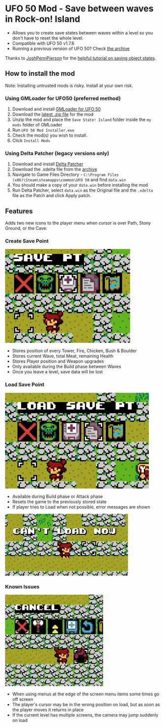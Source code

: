 # UFO 50 Mod - Save between waves in Rock-on! Island
- Allows you to create save states between waves within a level so you don't have to reset the whole level. 
- Compatible with UFO 50 v1.7.6
- Running a previous version of UFO 50? Check [the archive](/archive)

Thanks to [JoshPennPierson](https://github.com/JoshPennPierson) for the [helpful tutorial on saving object states](https://github.com/Game-Development-Resources/Saving-Object-States-Between-Rooms/tree/master).

## How to install the mod
Note: Installing untrusted mods is risky. Install at your own risk. 

### Using GMLoader for UFO50 (preferred method)
1. Download and install [GMLoader for UFO 50](https://github.com/phil-macrocheira/GMLoader-UFO50/releases)
2. Download the [latest .zip file](https://github.com/davidmpickett/ufo50-rock-on-island-save-state/releases) for the mod
3. Unzip the mod and place the `Save State! Island` folder inside the `my mods` folder of GMLoader
4. Run `UFO 50 Mod Installer.exe`
5. Check the mod(s) you wish to install.
6. Click `Install Mods`

### Using Delta Patcher (legacy versions only)
1. Download and install [Delta Patcher](https://github.com/marco-calautti/DeltaPatcher/releases)
2. Download the .xdelta file from the [archive](/archive)
3. Navigate to Game Files Directory - `C:\Program Files (x86)\Steam\steamapps\common\UFO 50` and find `data.win`
4. You should make a copy of your `data.win` before installing the mod
5. Run Delta Patcher, select `data.win` as the Original file and the `.xdelta` file as the Patch and click Apply patch.

## Features
Adds two new icons to the player menu when cursor is over Path, Stony Ground, or the Cave:

### Create Save Point
![The save icon](/images/save_menu.jpg)
- Stores position of every Tower, Fire, Chicken, Bush & Boulder
- Stores current Wave, total Meat, remaining Health
- Stores Player position and Weapon upgrades
- Only available during the Build phase between Waves
- Once you leave a level, save data will be lost
  
### Load Save Point
![The load icon](/images/load_menu.jpg)
- Available during Build phase or Attack phase
- Resets the game to the previously stored state
- If player tries to Load when not possible, error messages are shown

![Can't load now](images/cant_load.jpg)

### Known Issues
![A menu that spills off screen](images/known_issue_menu.jpg)
- When using menus at the edge of the screen menu items some times go off screen
- The player's cursor may be in the wrong position on load, but as soon as the player moves it returns in place
- If the current level has multiple screens, the camera may jump suddenly on load

  

